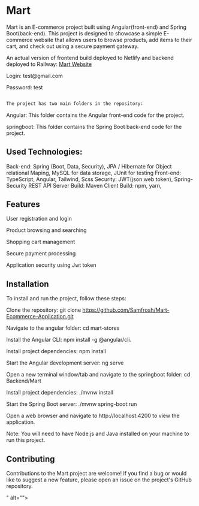 # Mart

Mart is an E-commerce project built using Angular(front-end) and Spring Boot(back-end). This project is designed to showcase a simple E-commerce website that allows users to browse products, add items to their cart, and check out using a secure payment gateway.

An actual version of frontend build deployed to Netlify and backend deployed to Railway:
<a href="https://mart-s.netlify.app/" target=" _blank">Mart Website<a>
<p>Login: test@gmail.com</p>
<p>Password: test</p>


<img src="https://github.com/Samfrosh/portfolio/blob/main/src/assets/images/mart.png" alt="">


```bash
The project has two main folders in the repository:
```

Angular: This folder contains the Angular front-end code for the project.

springboot: This folder contains the Spring Boot back-end code for the project.


## Used Technologies:

Back-end: Spring (Boot, Data, Security),
JPA / Hibernate for Object relational Maping,
MySQL for data storage, 
JUnit for testing
Front-end: TypeScript, Angular, Tailwind, Scss
Security: JWT(json web token), Spring-Security
REST API
Server Build: Maven
Client Build: npm, yarn,



## Features

User registration and login 

Product browsing and searching

Shopping cart management

Secure payment processing

Application security using Jwt token



## Installation
To install and run the project, follow these steps:

Clone the repository: git clone https://github.com/Samfrosh/Mart-Ecommerce-Application.git

Navigate to the angular folder: cd mart-stores

Install the Angular CLI: npm install -g @angular/cli.

Install project dependencies: npm install

Start the Angular development server: ng serve

Open a new terminal window/tab and navigate to the springboot folder: cd Backend/Mart

Install project dependencies: ./mvnw install

Start the Spring Boot server: ./mvnw spring-boot:run

Open a web browser and navigate to http://localhost:4200 to view the application.

Note: You will need to have Node.js and Java installed on your machine to run this project.

## Contributing

Contributions to the Mart project are welcome! If you find a bug or would like to suggest a new feature, please open an issue on the project's GitHub repository.

<img src="https://github.com/Samfrosh/Mart-Ecommerce-Application/blob/main/mart-stores/src/assets/images/register.png" alt="">" alt="">

<img src="https://github.com/Samfrosh/Mart-Ecommerce-Application/blob/main/mart-stores/src/assets/images/login.png" alt="">

<img src="https://github.com/Samfrosh/Mart-Ecommerce-Application/blob/main/mart-stores/src/assets/images/mart-product.png" alt="">

<img src="https://github.com/Samfrosh/Mart-Ecommerce-Application/blob/main/mart-stores/src/assets/images/search.png" alt="">

<img src="https://github.com/Samfrosh/Mart-Ecommerce-Application/blob/main/mart-stores/src/assets/images/details.png" alt="">

<img src="https://github.com/Samfrosh/Mart-Ecommerce-Application/blob/main/mart-stores/src/assets/images/mart-cart.png" alt="">

